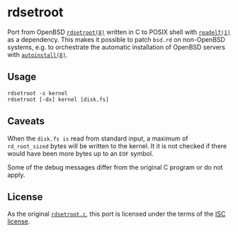 # rdsetroot

Port from OpenBSD [`rdsetroot(8)`](https://man.openbsd.org/rdsetroot.8)
written in C to POSIX shell with
[`readelf(1)`](https://man7.org/linux/man-pages/man1/readelf.1.html)
as a dependency.
This makes it possible to patch `bsd.rd` on non-OpenBSD systems,
e.g. to orchestrate the automatic installation of OpenBSD servers with
[`autoinstall(8)`](https://man.openbsd.org/autoinstall.8).

## Usage
```
rdsetroot -s kernel
rdsetroot [-dx] kernel [disk.fs]
```

## Caveats

When the `disk.fs is` read from standard input, a maximum of `rd_root_sized`
bytes will be written to the kernel. It it is not checked if there would have
been more bytes up to an `EOF` symbol.

Some of the debug messages differ from the original C program or do not apply.

## License

As the original
[`rdsetroot.c`](https://github.com/openbsd/src/blob/master/usr.sbin/rdsetroot/rdsetroot.c),
this port is licensed under the terms of the
[ISC license](https://spdx.org/licenses/ISC.html).

